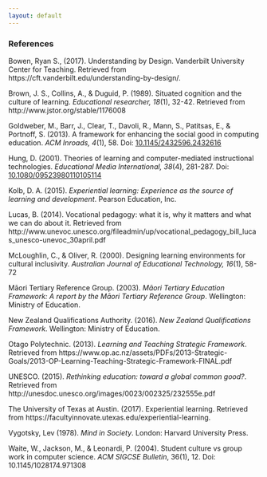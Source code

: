 ```yaml
---
layout: default
---
```

<div class="ref">
    <h3>References</h3>
    <p>Bowen, Ryan S., (2017). Understanding by Design. Vanderbilt University Center for Teaching. Retrieved from https://cft.vanderbilt.edu/understanding-by-design/.</p>
    <p>Brown, J. S., Collins, A., & Duguid, P. (1989). Situated cognition and the culture of learning. <em>Educational researcher, 18</em>(1), 32-42. Retrieved from http://www.jstor.org/stable/1176008</p>
    <p>Goldweber, M., Barr, J., Clear, T., Davoli, R., Mann, S., Patitsas, E., & Portnoff, S. (2013). A framework for enhancing the social good in computing education. <em>ACM Inroads, 4</em>(1), 58. Doi: <a href="https://facultyinnovate.utexas.edu/experiential-learning">10.1145/2432596.2432616</a></p>
    <p>Hung, D. (2001). Theories of learning and computer-mediated instructional technologies. <em>Educational Media International, 38</em>(4), 281-287. Doi: <a href="http://www.tandfonline.com/doi/abs/10.1080/09523980110105114">10.1080/09523980110105114</a></p>
    <p>Kolb, D. A. (2015). <em>Experiential learning: Experience as the source of learning and development</em>. Pearson Education, Inc.</p>
    <p>Lucas, B. (2014). Vocational pedagogy: what it is, why it matters and what we can do about it. Retrieved from http://www.unevoc.unesco.org/fileadmin/up/vocational_pedagogy_bill_lucas_unesco-unevoc_30april.pdf</p>
    <p>McLoughlin, C., & Oliver, R. (2000). Designing learning environments for cultural inclusivity. <em>Australian Journal of Educational Technology, 16</em>(1), 58-72</p>
    <p>Māori Tertiary Reference Group. (2003). <em>Māori Tertiary Education Framework: A report by the Māori Tertiary Reference Group</em>. Wellington: Ministry of Education.</p>
    <p>New Zealand Qualifications Authority. (2016). <em>New Zealand Qualifications Framework</em>. Wellington: Ministry of Education.</p>
    <p>Otago Polytechnic. (2013). <em>Learning and Teaching Strategic Framework</em>. Retrieved from https://www.op.ac.nz/assets/PDFs/2013-Strategic-Goals/2013-OP-Learning-Teaching-Strategic-Framework-FINAL.pdf</p>
    <p>UNESCO. (2015). <em>Rethinking education: toward a global common good?</em>. Retrieved from http://unesdoc.unesco.org/images/0023/002325/232555e.pdf</p>
    <p>The University of Texas at Austin. (2017). Experiential learning. Retrieved from https://facultyinnovate.utexas.edu/experiential-learning.</p>
    <p>Vygotsky, Lev (1978). <em>Mind in Society</em>. London: Harvard University Press.</p>
    <p>Waite, W., Jackson, M., & Leonardi, P. (2004). Student culture vs group work in computer science. <em>ACM SIGCSE Bulletin</em>, 36(1), 12. Doi: 10.1145/1028174.971308</p>
</div>